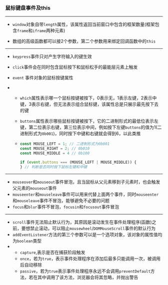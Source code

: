 ### 鼠标键盘事件及this

---

* `window`对象自带`length`属性，该属性返回当前窗口中包含的框架数量(框架包含`frame`和`iframe`两种元素)

* 数组的高级函数都可以接2个参数，第二个参数用来绑定回调函数中的`this`

---

* `keypress`事件只对产生字符输入的键生效

* `click`事件会在同时包含鼠标按下和鼠标松手的最能层元素上触发

* `event` 事件对象的鼠标按键属性

* - `which`属性表示哪一个鼠标按键被按下，0表示无，1表示左键，2表示中键，3表示右键，但无法表示组合鼠标键，该属性总是只展示最先按下去的键

  - `buttons`属性表示哪些鼠标按键被按下，它的二进制形式的最低位表示左键，第二位表示右键，第三位表示中间，例如按下左键`buttons`的值为1(二进制形式为`0b001`)，同时按下中键和右键就会得到6，以此类推

  - ```javascript
    const MOUSE_LEFT = 1; // 二进制形式为0b001
    const MOUSE_RIGHT = 2; // 0b010
    const MOUSE_MIDDLE = 4 // 0b100
    
    if (event.buttons === (MOUSE_LEFT | MOUSE_MIDDLE)) {
    } // 判断是否同时按下鼠标左键和中键
    ```

---

- `mouseover`和`mouseout`事件冒泡，且当鼠标从父元素移到子元素时，也会触发父元素的`mouseout`事件
- `mouseenter`和`mouseleave`事件可以用来代替上面两个事件，同时`mouseenter`和`mouseleave`事件不冒泡，能够避免不必要的问题
- `focus`和`blur`事件不冒泡，`focusin`和`focusout`事件冒泡

---

- `scroll`事件无法阻止默认行为，其原因是滚动发生在事件处理程序(函数)之前，要想禁止滚动，可以阻止`mousewheel`/`DOMMouseScroll`事件的默认行为
- `addEventListener`方法的第三个参数可以是一个选项对象，该对象的属性值均为`boolean`类型
- - `capture`,表示是否在捕获阶段触发
  - `once`，若为`true`，表示事件处理程序在添加后最多只能调用一次，被调用后自动移除
  - `passive`，若为`true`表示事件处理程序永远不会调用`preventDefault`方法，若在其中调用了该方法，浏览器会将其忽略，并抛出警告



